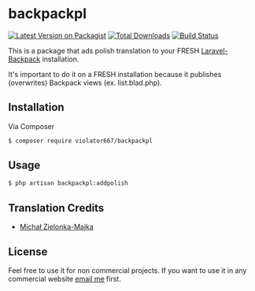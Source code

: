 # backpackpl

[![Latest Version on Packagist][ico-version]][link-packagist]
[![Total Downloads][ico-downloads]][link-downloads]
[![Build Status][ico-travis]][link-travis]

This is a package that ads polish translation to your FRESH [Laravel-Backpack](https://github.com/Laravel-Backpack/) installation.

It's important to do it on a FRESH installation because it publishes (overwrites) Backpack views (ex. list.blad.php).

## Installation

Via Composer

``` bash
$ composer require violator667/backpackpl
```

## Usage
``` bash
$ php artisan backpackpl:addpolish
```

## Translation Credits 

- [Michał Zielonka-Majka][link-author]


## License

Feel free to use it for non commercial projects. If you want to use it in any commercial website [email me](mailto:violator667@gmail.com) first.

[ico-version]: https://img.shields.io/packagist/v/violator667/backpackpl.svg?style=flat-square
[ico-downloads]: https://img.shields.io/packagist/dt/violator667/backpackpl.svg?style=flat-square
[ico-travis]: https://img.shields.io/travis/violator667/backpackpl/master.svg?style=flat-square
[ico-styleci]: https://styleci.io/repos/12345678/shield

[link-packagist]: https://packagist.org/packages/violator667/backpackpl
[link-downloads]: https://packagist.org/packages/violator667/backpackpl
[link-travis]: https://travis-ci.org/violator667/backpackpl
[link-styleci]: https://styleci.io/repos/12345678
[link-author]: https://github.com/violator667
[link-contributors]: ../../contributors]